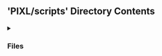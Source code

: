 ## 'PIXL/scripts' Directory Contents

<details>
<summary>
<h3> Files </h3> 

</summary>

| **Code** | **User docs** |
| :--- | :--- |
| cmove_all_studies.py | README.md |
| delete_oldest_n_studies.py | |
| filter_cohort_for_those_present_in_raw.py | |
| list_newest_n_studies.py | |

</details>

